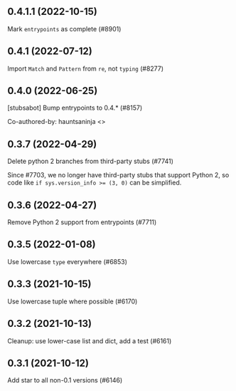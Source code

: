 ## 0.4.1.1 (2022-10-15)

Mark `entrypoints` as complete (#8901)

## 0.4.1 (2022-07-12)

Import `Match` and `Pattern` from `re`, not `typing` (#8277)

## 0.4.0 (2022-06-25)

[stubsabot] Bump entrypoints to 0.4.* (#8157)

Co-authored-by: hauntsaninja <>

## 0.3.7 (2022-04-29)

Delete python 2 branches from third-party stubs (#7741)

Since #7703, we no longer have third-party stubs that support Python 2, so code like `if sys.version_info >= (3, 0)` can be simplified.

## 0.3.6 (2022-04-27)

Remove Python 2 support from entrypoints (#7711)

## 0.3.5 (2022-01-08)

Use lowercase `type` everywhere (#6853)

## 0.3.3 (2021-10-15)

Use lowercase tuple where possible (#6170)

## 0.3.2 (2021-10-13)

Cleanup: use lower-case list and dict, add a test (#6161)

## 0.3.1 (2021-10-12)

Add star to all non-0.1 versions (#6146)

